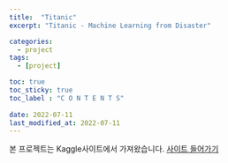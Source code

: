 ```yaml
---
title:  "Titanic"
excerpt: "Titanic - Machine Learning from Disaster"

categories:
  - project
tags:
  - [project]

toc: true
toc_sticky: true
toc_label : "C O N T E N T S"
 
date: 2022-07-11
last_modified_at: 2022-07-11
---
```

본 프로젝트는 Kaggle사이트에서 가져왔습니다. [사이트 들어가기](https://www.kaggle.com/competitions/titanic)  

